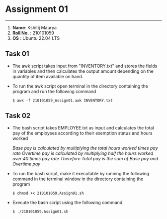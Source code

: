 # Assignment 01

---

1. **Name**:  Kshitij Maurya  
2. **Roll No.** : 210101059
3. **OS** : Ubuntu 22.04 LTS

## Task 01

- The awk script takes input from "INVENTORY.txt" and stores the fields in variables and then calculates
the output amount depending on the quantity of item available on hand.

- To run the awk script open terminal in the directory containing the program and run the following command

  `$ awk -f 210101059_Assign01.awk INVENTORY.txt`


## Task 02

- The bash script takes EMPLOYEE.txt as input and calculates the total pay of the employees according to 
their exemption status and hours worked

    *Base pay is calculated by multiplying the total hours worked times pay rate*
    *Overtime pay is calculated by multiplying half the hours worked over 40 times pay rate*
    *Therefore Total pay is the sum of Base pay and Overtime pay*

- To run the bash script, make it executable by running the following command in the terminal window in the directory
containing the program

    `$ chmod +x 210101059.Assign01.sh`

- Execute the bash script using the following command

    `$ ./210101059.Assign01.sh`